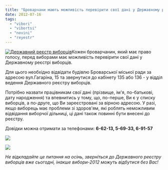 ```yaml
---
title: "Броварчани мають можливість перевірити свої дані у Державному реєстрі виборців"
date: 2012-07-16
tags: 
  - "vibori"
  - "vibortsi"
  - "novini"
  - "reyestr"
---
```


[![](https://mpz.brovary.org/wp-content/uploads/2012/07/Tablichka-reyestru-viborts_v-1.jpg "Державний реєстр виборців")](https://mpz.brovary.org/wp-content/uploads/2012/07/Tablichka-reyestru-viborts_v-1.jpg)Кожен броварчанин, який має право голосу, перед виборами має можливість перевірити свої дані у Державному реєстрі виборців.

Для цього необхідно відвідати будівлю Броварської міської ради за адресою вул.Гагаріна, 15 та звернутися до кабінету 135 або 136 - у відділ ведення Державного реєстру виборців.

Потрібно назвати працівникам свої дані (прізвище, ім'я, по-батькові, дату народження) та впевнитись у тому, що, по-перше, Ви є у списку виборців, а по-друге, що Ви зареєстровані за вірною адресою. У разі, якщо виборець має проблеми зі здоров'ям, які роблять неможливим відвідання виборчої дільниці, ці дані також повинні бути внесені до реєстру.

Довідки можна отримати за телефонами: **6-62-13, 5-69-33, 6-91-57**

[![](https://mpz.brovary.org/wp-content/uploads/2012/07/12.07.12-3.jpg)](https://mpz.brovary.org/wp-content/uploads/2012/07/12.07.12-3.jpg)

[![](https://mpz.brovary.org/wp-content/uploads/2012/07/12.07.12-1.jpg)](https://mpz.brovary.org/wp-content/uploads/2012/07/12.07.12-1.jpg)

_Не відкладайте це питання на осінь, зверніться до Державного реєстру виборців вже сьогодні, інакше вибори-2012 можуть відбутися без Вас!_
